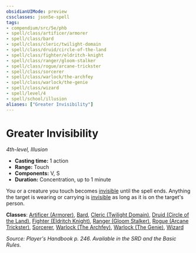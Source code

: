 ```yaml
---
obsidianUIMode: preview
cssclasses: json5e-spell
tags:
- compendium/src/5e/phb
- spell/class/artificer/armorer
- spell/class/bard
- spell/class/cleric/twilight-domain
- spell/class/druid/circle-of-the-land
- spell/class/fighter/eldritch-knight
- spell/class/ranger/gloom-stalker
- spell/class/rogue/arcane-trickster
- spell/class/sorcerer
- spell/class/warlock/the-archfey
- spell/class/warlock/the-genie
- spell/class/wizard
- spell/level/4
- spell/school/illusion
aliases: ["Greater Invisibility"]
---
```

# Greater Invisibility
*4th-level, Illusion*  

- **Casting time:** 1 action
- **Range:** Touch
- **Components:** V, S
- **Duration:** Concentration, up to 1 minute

You or a creature you touch becomes [invisible](2.%20GM%20Tools/Misc%20DND%20Handbook/compendium/rules/conditions.md#invisible) until the spell ends. Anything the target is wearing or carrying is [invisible](2.%20GM%20Tools/Misc%20DND%20Handbook/compendium/rules/conditions.md#invisible) as long as it is on the target's person.

**Classes**: [Artificer (Armorer)](/compendium/classes/artificer-armorer-tce.md), [Bard](/compendium/classes/bard.md), [Cleric (Twilight Domain)](/compendium/classes/cleric-twilight-domain-tce.md), [Druid (Circle of the Land)](/compendium/classes/druid-circle-of-the-land.md), [Fighter (Eldritch Knight)](/compendium/classes/fighter-eldritch-knight.md), [Ranger (Gloom Stalker)](/compendium/classes/ranger-gloom-stalker-xge.md), [Rogue (Arcane Trickster)](/compendium/classes/rogue-arcane-trickster.md), [Sorcerer](/compendium/classes/sorcerer.md), [Warlock (The Archfey)](/compendium/classes/warlock-the-archfey.md), [Warlock (The Genie)](/compendium/classes/warlock-the-genie-tce.md), [Wizard](/compendium/classes/wizard.md)

*Source: Player's Handbook p. 246. Available in the SRD and the Basic Rules.*